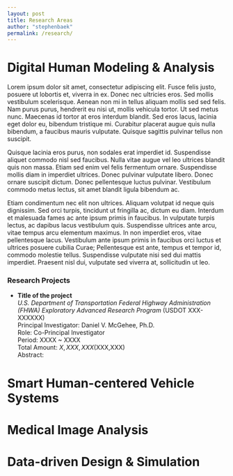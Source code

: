 ```yaml
---
layout: post
title: Research Areas
author: "stephenbaek"
permalink: /research/
---
```


# Digital Human Modeling & Analysis

Lorem ipsum dolor sit amet, consectetur adipiscing elit. Fusce felis justo, posuere ut lobortis et, viverra in ex. Donec nec ultricies eros. Sed mollis vestibulum scelerisque. Aenean non mi in tellus aliquam mollis sed sed felis. Nam purus purus, hendrerit eu nisi ut, mollis vehicula tortor. Ut sed metus nunc. Maecenas id tortor at eros interdum blandit. Sed eros lacus, lacinia eget dolor eu, bibendum tristique mi. Curabitur placerat augue quis nulla bibendum, a faucibus mauris vulputate. Quisque sagittis pulvinar tellus non suscipit.

Quisque lacinia eros purus, non sodales erat imperdiet id. Suspendisse aliquet commodo nisl sed faucibus. Nulla vitae augue vel leo ultrices blandit quis non massa. Etiam sed enim vel felis fermentum ornare. Suspendisse mollis diam in imperdiet ultrices. Donec pulvinar vulputate libero. Donec ornare suscipit dictum. Donec pellentesque luctus pulvinar. Vestibulum commodo metus lectus, sit amet blandit ligula bibendum ac.

Etiam condimentum nec elit non ultrices. Aliquam volutpat id neque quis dignissim. Sed orci turpis, tincidunt ut fringilla ac, dictum eu diam. Interdum et malesuada fames ac ante ipsum primis in faucibus. In vulputate turpis lectus, ac dapibus lacus vestibulum quis. Suspendisse ultrices ante arcu, vitae tempus arcu elementum maximus. In non imperdiet eros, vitae pellentesque lacus. Vestibulum ante ipsum primis in faucibus orci luctus et ultrices posuere cubilia Curae; Pellentesque est ante, tempus et tempor id, commodo molestie tellus. Suspendisse vulputate nisi sed dui mattis imperdiet. Praesent nisl dui, vulputate sed viverra at, sollicitudin ut leo.


### Research Projects
- **Title of the project**<br/>
*U.S. Department of Transportation Federal Highway Administration (FHWA) Exploratory Advanced Research Program* (USDOT XXX-XXXXXX)<br/>
Principal Investigator: Daniel V. McGehee, Ph.D.<br/>
Role: Co-Principal Investigator<br/>
Period: XXXX ~ XXXX<br/>
Total Amount: $X,XXX,XXX ($XXX,XXX)<br/>
Abstract:

# Smart Human-centered Vehicle Systems


# Medical Image Analysis

# Data-driven Design & Simulation

